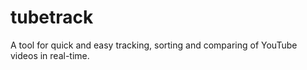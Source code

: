 tubetrack
=========

A tool for quick and easy tracking, sorting and comparing of YouTube videos in real-time.